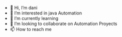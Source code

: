 - 👋 Hi, I’m dani
- 👀 I’m interested in java Automation
- 🌱 I’m currently learning 
- 💞️ I’m looking to collaborate on Automation Proyects
- 📫 How to reach me 

<!---
dgarciachir/dgarciachir is a ✨ special ✨ repository because its `README.md` (this file) appears on your GitHub profile.
You can click the Preview link to take a look at your changes.
--->
